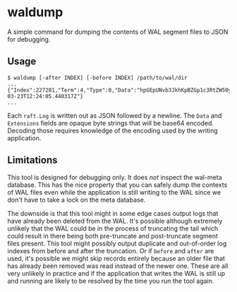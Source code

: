 # waldump

A simple command for dumping the contents of WAL segment files to JSON for
debugging.

## Usage

```
$ waldump [-after INDEX] [-before INDEX] /path/to/wal/dir
...
{"Index":227281,"Term":4,"Type":0,"Data":"hpGEpUNvb3JkhKpBZGp1c3RtZW50yz7pEPrkTc4tpUVycm9yyz/B4NJg87MZpkhlaWdodMs/ABkEWHeDZqNWZWOYyz8FyF63P/XOyz8Fe2fyqYpayz7eXgvdsOWVyz7xX/ARy9MByz7XZq0fmx5eyz7x8ic7zxhJy78EgvusSgKUy77xVfw2sEr5pE5vZGWiczGpUGFydGl0aW9uoKdTZWdtZW50oA==","Extensions":null,"AppendedAt":"2023-03-23T12:24:05.440317Z"}
...
```

Each `raft.Log` is written out as JSON followed by a newline. The `Data` and
`Extensions` fields are opaque byte strings that will be base64 encoded.
Decoding those requires knowledge of the encoding used by the writing
application.

## Limitations

This tool is designed for debugging only. It does _not_ inspect the wal-meta
database. This has the nice property that you can safely dump the contexts of
WAL files even while the application is still writing to the WAL since we don't
have to take a lock on the meta database.

The downside is that this tool might in some edge cases output logs that have
already been deleted from the WAL. It's possible although extremely unlikely
that the WAL could be in the process of truncating the tail which could result
in there being both pre-truncate and post-truncate segment files present. This
tool might possibly output duplicate and out-of-order log indexes from before
and after the truncation. Or if `before` and `after` are used, it's possible we
might skip records entirely because an older file that has already been removed
was read instead of the newer one. These are all very unlikely in practice and
if the application that writes the WAL is still up and running are likely to be
resolved by the time you run the tool again.